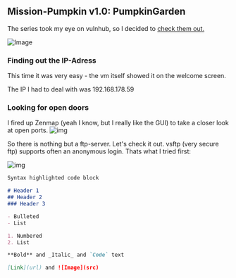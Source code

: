 ## Mission-Pumpkin v1.0: PumpkinGarden

The series took my eye on vulnhub, so I decided to [check them out.](https://www.vulnhub.com/?q=pumpkin) 

![Image](https://github.com/shendayan/CTF-ressources/blob/master/PumpkinGarden-Screenshot-10.png)

### Finding out the IP-Adress

This time it was very easy - the vm itself showed it on the welcome screen.

The IP I had to deal with was 192.168.178.59

### Looking for open doors

I fired up Zenmap (yeah I know, but I really like the GUI) to take a closer look at open ports.
![img](https://github.com/shendayan/CTF-ressources/blob/master/PumpkinGarden-Screenshot-19.png)

So there is nothing but a ftp-server. Let's check it out.
vsftp (very secure ftp) supports often an anonymous login. Thats what I tried first:

![img](https://github.com/shendayan/CTF-ressources/blob/master/PumpkinGarden-Screenshot-13.png)
```markdown
Syntax highlighted code block

# Header 1
## Header 2
### Header 3

- Bulleted
- List

1. Numbered
2. List

**Bold** and _Italic_ and `Code` text

[Link](url) and ![Image](src)
````
